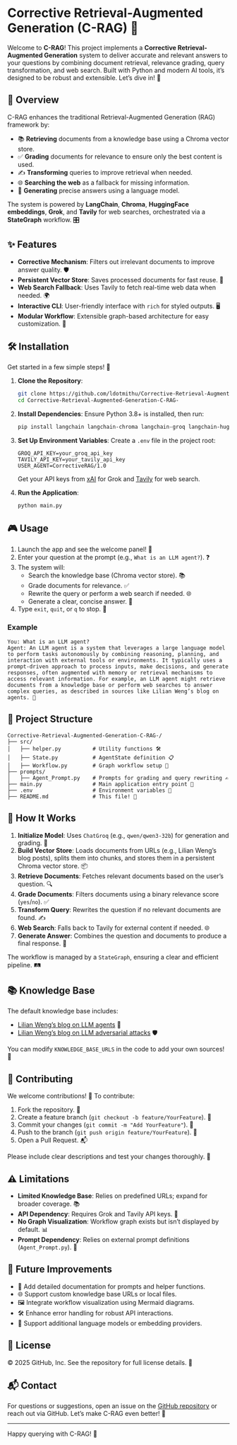 # Corrective Retrieval-Augmented Generation (C-RAG) 🚀

Welcome to **C-RAG**! This project implements a **Corrective Retrieval-Augmented Generation** system to deliver accurate and relevant answers to your questions by combining document retrieval, relevance grading, query transformation, and web search. Built with Python and modern AI tools, it’s designed to be robust and extensible. Let’s dive in! 🌟

## 📖 Overview

C-RAG enhances the traditional Retrieval-Augmented Generation (RAG) framework by:
- 📚 **Retrieving** documents from a knowledge base using a Chroma vector store.
- ✅ **Grading** documents for relevance to ensure only the best content is used.
- ✍️ **Transforming** queries to improve retrieval when needed.
- 🌐 **Searching the web** as a fallback for missing information.
- 💬 **Generating** precise answers using a language model.

The system is powered by **LangChain**, **Chroma**, **HuggingFace embeddings**, **Grok**, and **Tavily** for web searches, orchestrated via a **StateGraph** workflow. 🎛️

## ✨ Features

- **Corrective Mechanism**: Filters out irrelevant documents to improve answer quality. 🛡️
- **Persistent Vector Store**: Saves processed documents for fast reuse. 💾
- **Web Search Fallback**: Uses Tavily to fetch real-time web data when needed. 🌍
- **Interactive CLI**: User-friendly interface with `rich` for styled outputs. 🖥️
- **Modular Workflow**: Extensible graph-based architecture for easy customization. 🧩

## 🛠️ Installation

Get started in a few simple steps! 🚧

1. **Clone the Repository**:
   ```bash
   git clone https://github.com/ldotmithu/Corrective-Retrieval-Augmented-Generation-C-RAG-.git
   cd Corrective-Retrieval-Augmented-Generation-C-RAG-
   ```

2. **Install Dependencies**:
   Ensure Python 3.8+ is installed, then run:
   ```bash
   pip install langchain langchain-chroma langchain-groq langchain-huggingface langchain-community pydantic rich python-dotenv langgraph
   ```

3. **Set Up Environment Variables**:
   Create a `.env` file in the project root:
   ```plaintext
   GROQ_API_KEY=your_groq_api_key
   TAVILY_API_KEY=your_tavily_api_key
   USER_AGENT=CorrectiveRAG/1.0
   ```
   Get your API keys from [xAI](https://x.ai/api) for Grok and [Tavily](https://tavily.com) for web search.

4. **Run the Application**:
   ```bash
   python main.py
   ```

## 🎮 Usage

1. Launch the app and see the welcome panel! 🎉
2. Enter your question at the prompt (e.g., `What is an LLM agent?`). ❓
3. The system will:
   - Search the knowledge base (Chroma vector store). 📚
   - Grade documents for relevance. ✅
   - Rewrite the query or perform a web search if needed. 🌐
   - Generate a clear, concise answer. 💬
4. Type `exit`, `quit`, or `q` to stop. 👋

### Example
```plaintext
You: What is an LLM agent?
Agent: An LLM agent is a system that leverages a large language model to perform tasks autonomously by combining reasoning, planning, and interaction with external tools or environments. It typically uses a prompt-driven approach to process inputs, make decisions, and generate responses, often augmented with memory or retrieval mechanisms to access relevant information. For example, an LLM agent might retrieve documents from a knowledge base or perform web searches to answer complex queries, as described in sources like Lilian Weng’s blog on agents. 🧠
```

## 📂 Project Structure

```
Corrective-Retrieval-Augmented-Generation-C-RAG-/
├── src/
│   ├── helper.py          # Utility functions 🛠️
│   ├── State.py           # AgentState definition 📋
│   ├── Workflow.py        # Graph workflow setup 🧩
├── prompts/
│   ├── Agent_Prompt.py    # Prompts for grading and query rewriting ✍️
├── main.py                # Main application entry point 🚀
├── .env                   # Environment variables 🔐
├── README.md              # This file! 📖
```

## 🔧 How It Works

1. **Initialize Model**: Uses `ChatGroq` (e.g., `qwen/qwen3-32b`) for generation and grading. 🤖
2. **Build Vector Store**: Loads documents from URLs (e.g., Lilian Weng’s blog posts), splits them into chunks, and stores them in a persistent Chroma vector store. 📦
3. **Retrieve Documents**: Fetches relevant documents based on the user’s question. 🔍
4. **Grade Documents**: Filters documents using a binary relevance score (`yes`/`no`). ✅
5. **Transform Query**: Rewrites the question if no relevant documents are found. ✍️
6. **Web Search**: Falls back to Tavily for external content if needed. 🌐
7. **Generate Answer**: Combines the question and documents to produce a final response. 💬

The workflow is managed by a `StateGraph`, ensuring a clear and efficient pipeline. 🛤️

## 📚 Knowledge Base

The default knowledge base includes:
- [Lilian Weng’s blog on LLM agents](https://lilianweng.github.io/posts/2023-06-23-agent/) 🧠
- [Lilian Weng’s blog on LLM adversarial attacks](https://lilianweng.github.io/posts/2023-10-25-adv-attack-llm/) 🛡️

You can modify `KNOWLEDGE_BASE_URLS` in the code to add your own sources! 🌟

## 🤝 Contributing

We welcome contributions! 🎉 To contribute:
1. Fork the repository. 🍴
2. Create a feature branch (`git checkout -b feature/YourFeature`). 🌿
3. Commit your changes (`git commit -m "Add YourFeature"`). 💾
4. Push to the branch (`git push origin feature/YourFeature`). 🚀
5. Open a Pull Request. 📬

Please include clear descriptions and test your changes thoroughly. 🧪

## ⚠️ Limitations

- **Limited Knowledge Base**: Relies on predefined URLs; expand for broader coverage. 📚
- **API Dependency**: Requires Grok and Tavily API keys. 🔑
- **No Graph Visualization**: Workflow graph exists but isn’t displayed by default. 📊
- **Prompt Dependency**: Relies on external prompt definitions (`Agent_Prompt.py`). 📝

## 🌟 Future Improvements

- 📝 Add detailed documentation for prompts and helper functions.
- 🌐 Support custom knowledge base URLs or local files.
- 🖼️ Integrate workflow visualization using Mermaid diagrams.
- 🛠️ Enhance error handling for robust API interactions.
- 🤖 Support additional language models or embedding providers.

## 📜 License

© 2025 GitHub, Inc. See the repository for full license details. 📜

## 📬 Contact

For questions or suggestions, open an issue on the [GitHub repository](https://github.com/ldotmithu/Corrective-Retrieval-Augmented-Generation-C-RAG-) or reach out via GitHub. Let’s make C-RAG even better! 🚀

---

Happy querying with C-RAG! 🎉
